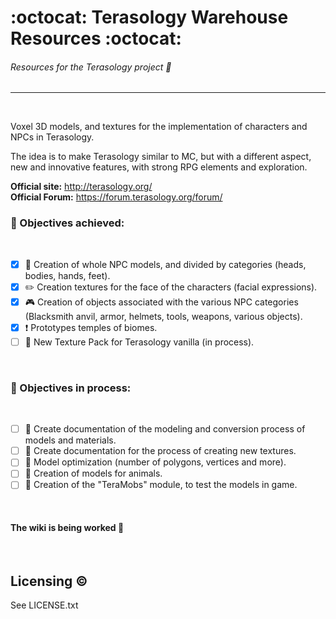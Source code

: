 # :octocat: Terasology Warehouse Resources :octocat:
###### Resources for the Terasology project :art:
------
<br/>

Voxel 3D models, and textures for the implementation of characters and NPCs in Terasology.
<br/>

The idea is to make Terasology similar to MC, but with a different aspect, new and innovative features, with strong RPG elements and exploration.
<br/>

**Official site:** http://terasology.org/ <br/>
**Official Forum:** https://forum.terasology.org/forum/ <br/>

### :dart: Objectives achieved:
<br/>

- [x] :couple: Creation of whole NPC models, and divided by categories (heads, bodies, hands, feet).
- [X] :pencil2: Creation textures for the face of the characters (facial expressions).
- [X] :video_game: Creation of objects associated with the various NPC categories (Blacksmith anvil, armor, helmets, tools, weapons, various objects).
- [X] :heavy_exclamation_mark: Prototypes temples of biomes.
- [ ] :sunrise_over_mountains: New Texture Pack for Terasology vanilla (in process).
<br/>

### :dart: Objectives in process:
<br/>

- [ ] :book: Create documentation of the modeling and conversion process of models and materials.
- [ ] :book: Create documentation for the process of creating new textures.
- [ ] :bug: Model optimization (number of polygons, vertices and more).
- [ ] :pig: Creation of models for animals.
- [ ] :floppy_disk: Creation of the "TeraMobs" module, to test the models in game.
<br/>

#### The wiki is being worked :construction:
<br/>

Licensing :copyright:
---------

See LICENSE.txt

